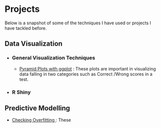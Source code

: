 # Projects #


Below is a snapshot of some of the techniques I have used or projects I have tackled before.

## Data Visualization ##

  * ### General Visualization Techniques
    * [Pyramid Plots with ggplot](https://github.com/dkilungu/My-Portfolio/tree/master/pyramid%20plots "pyramid ggplot") : These plots are important in visualizing data falling in two categories such as Correct /Wrong scores in a test.
  * ### R Shiny 

## Predictive Modelling ##
* [Checking Overfitting ](https://github.com/dkilungu/My-Portfolio/tree/master/pyramid%20plots "pyramid ggplot") : These
